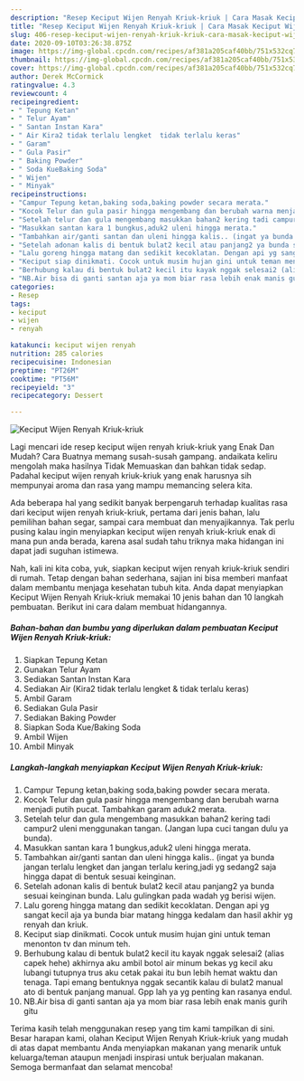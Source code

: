```yaml
---
description: "Resep Keciput Wijen Renyah Kriuk-kriuk | Cara Masak Keciput Wijen Renyah Kriuk-kriuk Yang Sempurna"
title: "Resep Keciput Wijen Renyah Kriuk-kriuk | Cara Masak Keciput Wijen Renyah Kriuk-kriuk Yang Sempurna"
slug: 406-resep-keciput-wijen-renyah-kriuk-kriuk-cara-masak-keciput-wijen-renyah-kriuk-kriuk-yang-sempurna
date: 2020-09-10T03:26:38.875Z
image: https://img-global.cpcdn.com/recipes/af381a205caf40bb/751x532cq70/keciput-wijen-renyah-kriuk-kriuk-foto-resep-utama.jpg
thumbnail: https://img-global.cpcdn.com/recipes/af381a205caf40bb/751x532cq70/keciput-wijen-renyah-kriuk-kriuk-foto-resep-utama.jpg
cover: https://img-global.cpcdn.com/recipes/af381a205caf40bb/751x532cq70/keciput-wijen-renyah-kriuk-kriuk-foto-resep-utama.jpg
author: Derek McCormick
ratingvalue: 4.3
reviewcount: 4
recipeingredient:
- " Tepung Ketan"
- " Telur Ayam"
- " Santan Instan Kara"
- " Air Kira2 tidak terlalu lengket  tidak terlalu keras"
- " Garam"
- " Gula Pasir"
- " Baking Powder"
- " Soda KueBaking Soda"
- " Wijen"
- " Minyak"
recipeinstructions:
- "Campur Tepung ketan,baking soda,baking powder secara merata."
- "Kocok Telur dan gula pasir hingga mengembang dan berubah warna menjadi putih pucat. Tambahkan garam aduk2 merata."
- "Setelah telur dan gula mengembang masukkan bahan2 kering tadi campur2 uleni menggunakan tangan. (Jangan lupa cuci tangan dulu ya bunda)."
- "Masukkan santan kara 1 bungkus,aduk2 uleni hingga merata."
- "Tambahkan air/ganti santan dan uleni hingga kalis.. (ingat ya bunda jangan terlalu lengket dan jangan terlalu kering,jadi yg sedang2 saja hingga dapat di bentuk sesuai keinginan."
- "Setelah adonan kalis di bentuk bulat2 kecil atau panjang2 ya bunda sesuai keinginan bunda. Lalu gulingkan pada wadah yg berisi wijen."
- "Lalu goreng hingga matang dan sedikit kecoklatan. Dengan api yg sangat kecil aja ya bunda biar matang hingga kedalam dan hasil akhir yg renyah dan kriuk."
- "Keciput siap dinikmati. Cocok untuk musim hujan gini untuk teman menonton tv dan minum teh."
- "Berhubung kalau di bentuk bulat2 kecil itu kayak nggak selesai2 (alias capek hehe) akhirnya aku ambil botol air minum bekas yg kecil aku lubangi tutupnya trus aku cetak pakai itu bun lebih hemat waktu dan tenaga. Tapi emang bentuknya nggak secantik kalau di bulat2 manual ato di bentuk panjang manual. Gpp lah ya yg penting kan rasanya endul."
- "NB.Air bisa di ganti santan aja ya mom biar rasa lebih enak manis gurih gitu"
categories:
- Resep
tags:
- keciput
- wijen
- renyah

katakunci: keciput wijen renyah 
nutrition: 285 calories
recipecuisine: Indonesian
preptime: "PT26M"
cooktime: "PT56M"
recipeyield: "3"
recipecategory: Dessert

---
```



![Keciput Wijen Renyah Kriuk-kriuk](https://img-global.cpcdn.com/recipes/af381a205caf40bb/751x532cq70/keciput-wijen-renyah-kriuk-kriuk-foto-resep-utama.jpg)

Lagi mencari ide resep keciput wijen renyah kriuk-kriuk yang Enak Dan Mudah? Cara Buatnya memang susah-susah gampang. andaikata keliru mengolah maka hasilnya Tidak Memuaskan dan bahkan tidak sedap. Padahal keciput wijen renyah kriuk-kriuk yang enak harusnya sih mempunyai aroma dan rasa yang mampu memancing selera kita.

Ada beberapa hal yang sedikit banyak berpengaruh terhadap kualitas rasa dari keciput wijen renyah kriuk-kriuk, pertama dari jenis bahan, lalu pemilihan bahan segar, sampai cara membuat dan menyajikannya. Tak perlu pusing kalau ingin menyiapkan keciput wijen renyah kriuk-kriuk enak di mana pun anda berada, karena asal sudah tahu triknya maka hidangan ini dapat jadi suguhan istimewa.




Nah, kali ini kita coba, yuk, siapkan keciput wijen renyah kriuk-kriuk sendiri di rumah. Tetap dengan bahan sederhana, sajian ini bisa memberi manfaat dalam membantu menjaga kesehatan tubuh kita. Anda dapat menyiapkan Keciput Wijen Renyah Kriuk-kriuk memakai 10 jenis bahan dan 10 langkah pembuatan. Berikut ini cara dalam membuat hidangannya.

<!--inarticleads1-->

##### Bahan-bahan dan bumbu yang diperlukan dalam pembuatan Keciput Wijen Renyah Kriuk-kriuk:

1. Siapkan  Tepung Ketan
1. Gunakan  Telur Ayam
1. Sediakan  Santan Instan Kara
1. Sediakan  Air (Kira2 tidak terlalu lengket &amp; tidak terlalu keras)
1. Ambil  Garam
1. Sediakan  Gula Pasir
1. Sediakan  Baking Powder
1. Siapkan  Soda Kue/Baking Soda
1. Ambil  Wijen
1. Ambil  Minyak




<!--inarticleads2-->

##### Langkah-langkah menyiapkan Keciput Wijen Renyah Kriuk-kriuk:

1. Campur Tepung ketan,baking soda,baking powder secara merata.
1. Kocok Telur dan gula pasir hingga mengembang dan berubah warna menjadi putih pucat. Tambahkan garam aduk2 merata.
1. Setelah telur dan gula mengembang masukkan bahan2 kering tadi campur2 uleni menggunakan tangan. (Jangan lupa cuci tangan dulu ya bunda).
1. Masukkan santan kara 1 bungkus,aduk2 uleni hingga merata.
1. Tambahkan air/ganti santan dan uleni hingga kalis.. (ingat ya bunda jangan terlalu lengket dan jangan terlalu kering,jadi yg sedang2 saja hingga dapat di bentuk sesuai keinginan.
1. Setelah adonan kalis di bentuk bulat2 kecil atau panjang2 ya bunda sesuai keinginan bunda. Lalu gulingkan pada wadah yg berisi wijen.
1. Lalu goreng hingga matang dan sedikit kecoklatan. Dengan api yg sangat kecil aja ya bunda biar matang hingga kedalam dan hasil akhir yg renyah dan kriuk.
1. Keciput siap dinikmati. Cocok untuk musim hujan gini untuk teman menonton tv dan minum teh.
1. Berhubung kalau di bentuk bulat2 kecil itu kayak nggak selesai2 (alias capek hehe) akhirnya aku ambil botol air minum bekas yg kecil aku lubangi tutupnya trus aku cetak pakai itu bun lebih hemat waktu dan tenaga. Tapi emang bentuknya nggak secantik kalau di bulat2 manual ato di bentuk panjang manual. Gpp lah ya yg penting kan rasanya endul.
1. NB.Air bisa di ganti santan aja ya mom biar rasa lebih enak manis gurih gitu




Terima kasih telah menggunakan resep yang tim kami tampilkan di sini. Besar harapan kami, olahan Keciput Wijen Renyah Kriuk-kriuk yang mudah di atas dapat membantu Anda menyiapkan makanan yang menarik untuk keluarga/teman ataupun menjadi inspirasi untuk berjualan makanan. Semoga bermanfaat dan selamat mencoba!
